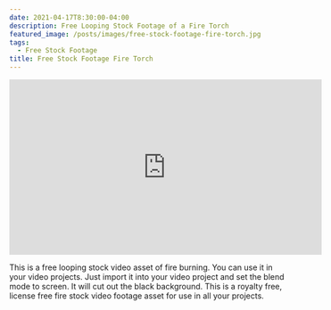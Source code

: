 ```yaml
---
date: 2021-04-17T8:30:00-04:00
description: Free Looping Stock Footage of a Fire Torch
featured_image: /posts/images/free-stock-footage-fire-torch.jpg
tags:
  - Free Stock Footage
title: Free Stock Footage Fire Torch
---
```


<div class="iframe-16-9-container">
<iframe class="youTubeIframe" width="560" height="315" src="https://www.youtube.com/embed/-brsyGtosJg?rel=0" title="YouTube video player" frameborder="0" allow="accelerometer; autoplay; clipboard-write; encrypted-media; gyroscope; picture-in-picture; web-share" allowfullscreen></iframe>
</div>

This is a free looping stock video asset of fire burning. You can use it in your video projects. Just import it into your video project and set the blend mode to screen. It will cut out the black background. This is a royalty free, license free fire stock video footage asset for use in all your projects.
